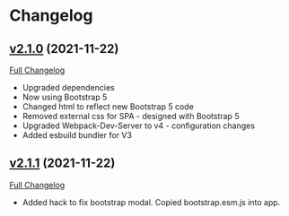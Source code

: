 # Changelog

## [v2.1.0](https://github.com/DaveO-Home/dodex/tree/v2.1.0) (2021-11-22)

[Full Changelog](https://github.com/DaveO-Home/embedded-acceptance-tests-react/compare/master...v2.1.0)

* Upgraded dependencies
* Now using Bootstrap 5
* Changed html to reflect new Bootstrap 5 code
* Removed external css for SPA - designed with Bootstrap 5
* Upgraded Webpack-Dev-Server to v4 - configuration changes
* Added esbuild bundler for V3

## [v2.1.1](https://github.com/DaveO-Home/dodex/tree/v2.1.1) (2021-11-22)

[Full Changelog](https://github.com/DaveO-Home/embedded-acceptance-tests-react/compare/2.1.0...v2.1.1)

* Added hack to fix bootstrap modal. Copied bootstrap.esm.js into app.
